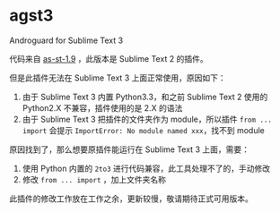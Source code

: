 # agst3

Androguard for Sublime Text 3

代码来自 [as-st-1.9](https://code.google.com/archive/p/androguard/downloads) ，此版本是 Sublime Text 2 的插件。

但是此插件无法在 Sublime Text 3 上面正常使用，原因如下：

1. 由于 Sublime Text 3 内置 Python3.3，和之前 Sublime Text 2 使用的 Python2.X 不兼容，插件使用的是 2.X 的语法
2. 由于 Sublime Text 3 把插件的文件夹作为 module，所以插件 `from ... import` 会提示 `ImportError: No module named xxx`，找不到 module

原因找到了，那么想要原插件能运行在 Sublime Text 3 上面，需要：

1. 使用 Python 内置的 `2to3` 进行代码兼容，此工具处理不了的，手动修改
2. 修改 `from ... import` ，加上文件夹名称

此插件的修改工作放在工作之余，更新较慢，敬请期待正式可用版本。